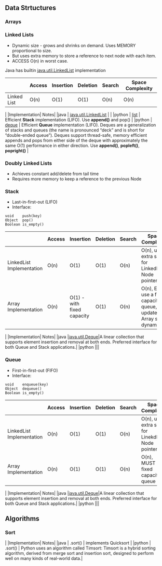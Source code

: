 ## Data Strtuctures ##

### Arrays ###

### Linked Lists ###
* Dynamic size - grows and shrinks on demand. Uses MEMORY proportional to size.
* But uses extra memory to store a reference to next node with each item.
* ACCESS O(n) in worst case.

Java has builtin [java.util.LinkedList](https://docs.oracle.com/javase/8/docs/api/java/util/LinkedList.html) implementation

|           |Access|Insertion|Deletion|Search| Space Complexity|
|------|------|------|------|------|------|
|Linked List|O(n)  | O(1)    | O(1)   | O(n) | O(n)            |

|         	|Implementation| Notes|
|java  		| [java.util.LinkedList](https://docs.oracle.com/javase/8/docs/api/java/util/LinkedList.html) | |
|python		| [list](https://docs.python.org/2/tutorial/datastructures.html)  | Efficient **Stack** implementation (LIFO). Use **append()** and pop() |
|python		| [deque](https://docs.python.org/3/library/collections.html#collections.deque)  | Efficient **Queue** implementation (LIFO). Deques are a generalization of stacks and queues (the name is pronounced “deck” and is short for “double-ended queue”). Deques support thread-safe, memory efficient appends and pops from either side of the deque with approximately the same O(1) performance in either direction. Use **append()**, **popleft()**, **popright()** |

### Doubly Linked Lists ###
* Achieves constant add/delete from tail time
* Requires more memory to keep a reference to the previous Node

### Stack ###
* Last-in-first-out (LIFO)
* Interface:
```
void 	push(key)	
Object 	pop()		
Boolean is_empty()		
```

|                         |Access|Insertion|Deletion|Search| Space Complexity|
|-------------------------|------|---------|--------|------|-----------------|
|LinkedList Implementation|O(n)  | O(1)    | O(1)   | O(n) | O(n), uses extra space for LinkedList Node pointers            |
|Array Implementation     |O(n)  | O(1)  - with fixed capacity   | O(1)   | O(n) | O(n), Either use a fixed capacity queue, or update the Array size dynamically            |

|         	|Implementation| Notes|
|java       |[java.util.Deque](https://docs.oracle.com/javase/7/docs/api/java/util/Deque.html)|A linear collection that supports element insertion and removal at both ends. Preferred interface for both Queue and Stack applications.|
|python     |||

### Queue ###
* First-in-first-out (FIFO)
* Interface:
```
void 	enqueue(key)	
Object 	dequeue()		
Boolean is_empty()		
```

|                         |Access|Insertion|Deletion|Search| Space Complexity|
|-------------------------|------|---------|--------|------|-----------------|
|LinkedList Implementation|O(n)  | O(1)    | O(1)   | O(n) | O(n), uses extra space for LinekdList Node pointers            |
|Array Implementation     |O(n)  | O(1)    | O(1)   | O(n) | O(n), MUST be a fixed capacity queue            |

|         	|Implementation| Notes|
|java       |[java.util.Deque](https://docs.oracle.com/javase/7/docs/api/java/util/Deque.html)|A linear collection that supports element insertion and removal at both ends. Preferred interface for both Queue and Stack applications.|
|python     |||

## Algorithms ##

### Sort ###

|         	|Implementation| Notes|
|java  		| .sort()  | implements Quicksort |
|python		| .sort()  | Python uses an algorithm called Timsort: Timsort is a hybrid sorting algorithm, derived from merge sort and insertion sort, designed to perform well on many kinds of real-world data.|
